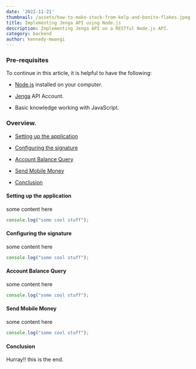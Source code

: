 ```yaml
---
date: '2022-11-21'
thumbnail: /assets/how-to-make-stock-from-kelp-and-bonito-flakes.jpeg
title: Implementing Jenga API using Node.js
description: Implementing Jenga API on a RESTful Node.js API.
category: backend
author: kennedy-mwangi
---
```



### Pre-requisites

To continue in this article, it is helpful to have the following:

- [Node.js]() installed on your computer.

- [Jenga]() API Account.

- Basic knowledge working with JavaScript.

### Overview.

- [Setting up the application](#setting-up-the-application)

- [Configuring the signature](#configuring-the-signature)

- [Account Balance Query](#account-balance-query)

- [Send Mobile Money](#send-mobile-money)

- [Conclusion](#conclusion)

#### Setting up the application

some content here 

```js
console.log("some cool stuff");
```

#### Configuring the signature

some content here 

```js
console.log("some cool stuff");
```

#### Account Balance Query

some content here 

```js
console.log("some cool stuff");
```

#### Send Mobile Money

some content here 

```js
console.log("some cool stuff");
```

#### Conclusion

Hurray!!  this is the end.
